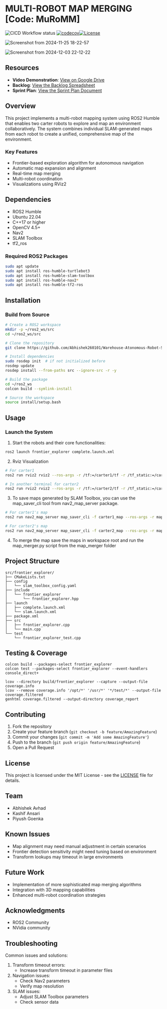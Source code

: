 # MULTI-ROBOT MAP MERGING      [Code: MuRoMM]




![CICD Workflow status](https://github.com/Abhishek260101/Warehouse-Autonomous-Robot-System/actions/workflows/run-unit-test-and-upload-codecov.yml/badge.svg) [![codecov](https://codecov.io/gh/Abhishek260101/Warehouse-Autonomous-Robot-System/graph/badge.svg?token=813CD16HJ6)](https://codecov.io/gh/Abhishek260101/Warehouse-Autonomous-Robot-System)[![License](https://img.shields.io/badge/license-MIT-blue.svg)](LICENSE)



![Screenshot from 2024-11-25 18-22-57](https://github.com/user-attachments/assets/28cdfd28-a9a3-421e-9036-5036623a605d)

![Screenshot from 2024-12-03 22-12-22](https://github.com/user-attachments/assets/1dbd852e-a369-46d4-9235-1405306669f1)


## Resources

- **Video Demonstration**: [View on Google Drive](https://drive.google.com/file/d/1XcQE9ShOaLuXS3wf0k5WA8yWZw5_CSXs/view?usp=sharing)
- **Backlog**: [View the Backlog Spreadsheet](https://docs.google.com/spreadsheets/d/1bFknVXY7FlzeFsWu55ukKkjZbq8C_RPbGdnfwVOcJKI/edit?usp=sharing)
- **Sprint Plan**: [View the Sprint Plan Document](https://docs.google.com/document/d/1ba09P1LtX2oa4Xgsw8PJ3S9JoSZA7rdLhsY1Vzfunj0/edit?usp=sharing)

## Overview
This project implements a multi-robot mapping system using ROS2 Humble that enables two carter robots to explore and map an environment collaboratively. The system combines individual SLAM-generated maps from each robot to create a unified, comprehensive map of the environment.

### Key Features
- Frontier-based exploration algorithm for autonomous navigation
- Automatic map expansion and alignment
- Real-time map merging
- Multi-robot coordination
- Visualizations using RViz2

## Dependencies
- ROS2 Humble
- Ubuntu 22.04
- C++17 or higher
- OpenCV 4.5+
- Nav2
- SLAM Toolbox
- tf2_ros

### Required ROS2 Packages
```bash
sudo apt update
sudo apt install ros-humble-turtlebot3
sudo apt install ros-humble-slam-toolbox
sudo apt install ros-humble-nav2*
sudo apt install ros-humble-tf2-ros
```

## Installation

### Build from Source
```bash
# Create a ROS2 workspace
mkdir -p ~/ros2_ws/src
cd ~/ros2_ws/src

# Clone the repository
git clone https://github.com/Abhishek260101/Warehouse-Atonomous-Robot-System.git

# Install dependencies
sudo rosdep init  # if not initialized before
rosdep update
rosdep install --from-paths src --ignore-src -r -y

# Build the package
cd ~/ros2_ws
colcon build --symlink-install

# Source the workspace
source install/setup.bash
```

## Usage

### Launch the System
1. Start the robots and their core functionalities:
```bash
ros2 launch frontier_explorer complete.launch.xml
```

2. Rviz Visualization
```bash
# For carter1
ros2 run rviz2 rviz2 --ros-args -r /tf:=/carter1/tf -r /tf_static:=/carter1/tf_static

# In another terminal for carter2
ros2 run rviz2 rviz2 --ros-args -r /tf:=/carter2/tf -r /tf_static:=/carter2/tf_static
```

3. To save maps generated by SLAM Toolbox, you can use the map_saver_cli tool from nav2_map_server package.
```bash
# For carter1's map
ros2 run nav2_map_server map_saver_cli -f carter1_map --ros-args -r map:=/carter1/map

# For carter2's map
ros2 run nav2_map_server map_saver_cli -f carter2_map --ros-args -r map:=/carter2/map
```

4. To merge the map save the maps in workspace root and run the map_merger.py script from the map_merger folder


## Project Structure
```
src/frontier_explorer/
├── CMakeLists.txt
├── config
│   └── slam_toolbox_config.yaml
├── include
│   └── frontier_explorer
│       └── frontier_explorer.hpp
├── launch
│   ├── complete.launch.xml
│   └── slam.launch.xml
├── package.xml
├── src
│   ├── frontier_explorer.cpp
│   └── main.cpp
└── test
    └── frontier_explorer_test.cpp

```

## Testing & Coverage
```
colcon build --packages-select frontier_explorer
colcon test --packages-select frontier_explorer --event-handlers console_direct+

lcov --directory build/frontier_explorer --capture --output-file coverage.info
lcov --remove coverage.info '/opt/*' '/usr/*' '*/test/*' --output-file coverage.filtered
genhtml coverage.filtered --output-directory coverage_report
```


## Contributing
1. Fork the repository
2. Create your feature branch (`git checkout -b feature/AmazingFeature`)
3. Commit your changes (`git commit -m 'Add some AmazingFeature'`)
4. Push to the branch (`git push origin feature/AmazingFeature`)
5. Open a Pull Request

## License
This project is licensed under the MIT License - see the [LICENSE](LICENSE) file for details.

## Team
- Abhishek Avhad
- Kashif Ansari
- Piyush Goenka

## Known Issues
- Map alignment may need manual adjustment in certain scenarios
- Frontier detection sensitivity might need tuning based on environment
- Transform lookups may timeout in large environments

## Future Work
- Implementation of more sophisticated map merging algorithms
- Integration with 3D mapping capabilities
- Enhanced multi-robot coordination strategies

## Acknowledgments
- ROS2 Community
- NVidia community

## Troubleshooting
Common issues and solutions:
1. Transform timeout errors:
   - Increase transform timeout in parameter files
2. Navigation issues:
   - Check Nav2 parameters
   - Verify map resolution
3. SLAM issues:
   - Adjust SLAM Toolbox parameters
   - Check sensor data
